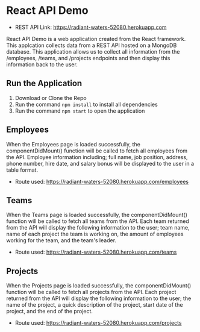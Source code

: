 # React API Demo
* REST API Link: https://radiant-waters-52080.herokuapp.com

React API Demo is a web application created from the React framework. This applcation collects data from a REST API hosted on a MongoDB database. This application allows us to collect all information from the /employees, /teams, and /projects endpoints and then display this information back to the user. 

## Run the Application
1. Download or Clone the Repo
2. Run the command `npm install` to install all dependencies
3. Run the command `npm start` to open the application

## Employees
When the Employees page is loaded successfully, the componentDidMount() function will be called to fetch all employees from the API. Employee information including; full name, job position, address, phone number, hire date, and salary bonus will be displayed to the user in a table format.
* Route used: https://radiant-waters-52080.herokuapp.com/employees

## Teams
When the Teams page is loaded successfully, the componentDidMount() function will be called to fetch all teams from the API. Each team returned from the API will display the following information to the user; team name, name of each project the team is working on, the amount of employees working for the team, and the team's leader.
* Route used: https://radiant-waters-52080.herokuapp.com/teams

## Projects
When the Projects page is loaded successfully, the componentDidMount() function will be called to fetch all projects from the API. Each project returned from the API will display the following information to the user; the name of the project, a quick description of the project, start date of the project, and the end of the project.
* Route used: https://radiant-waters-52080.herokuapp.com/projects
